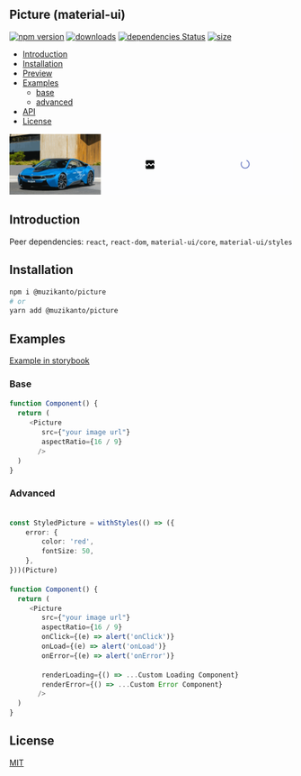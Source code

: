 ## Picture (material-ui)

[![npm version](https://badge.fury.io/js/%40muzikanto%2Fpicture.svg)](https://badge.fury.io/js/%40muzikanto%2Fpicture)
[![downloads](https://img.shields.io/npm/dm/@muzikanto/picture.svg)](https://www.npmjs.com/package/@muzikanto/picture)
[![dependencies Status](https://david-dm.org/muzikanto/picture/status.svg)](https://david-dm.org/muzikanto/picture)
[![size](https://img.shields.io/bundlephobia/minzip/@muzikanto/picture)](https://bundlephobia.com/result?p=@muzikanto/picture)

<!-- TOC -->

-  [Introduction](#introduction)
-  [Installation](#installation)
-  [Preview](#preview)
-  [Examples](#examples)
   -  [base](#base)
   -  [advanced](#advanced)
-  [API](#api)
-  [License](#license)

<!-- /TOC -->

![](https://github.com/Muzikanto/picture/blob/master/picture.gif?raw=true)

## Introduction

Peer dependencies: 
    `react`, `react-dom`,
    `material-ui/core`, `material-ui/styles`

## Installation

```sh
npm i @muzikanto/picture
# or
yarn add @muzikanto/picture
```

## Examples

[Example in storybook](https://muzikanto.github.io/picture)

### Base

```typescript jsx
function Component() {
  return (
     <Picture
        src={"your image url"}
        aspectRatio={16 / 9}
       />
  )
}
```

### Advanced

```typescript jsx

const StyledPicture = withStyles(() => ({
    error: {
        color: 'red',
        fontSize: 50,
    },
}))(Picture)

function Component() {
  return (
     <Picture
        src={"your image url"}
        aspectRatio={16 / 9}
        onClick={(e) => alert('onClick')}
        onLoad={(e) => alert('onLoad')}
        onError={(e) => alert('onError')}
          
        renderLoading={() => ...Custom Loading Component}
        renderError={() => ...Custom Error Component}
       />
  )
}

```

## License

[MIT](LICENSE)
